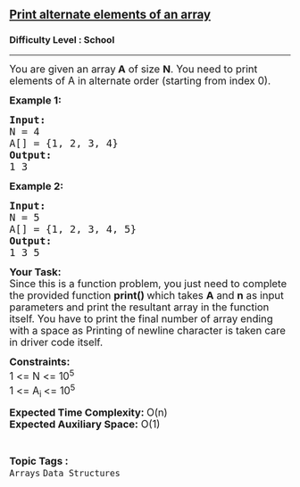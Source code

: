 <h2><a href="https://practice.geeksforgeeks.org/problems/print-alternate-elements-of-an-array/1?page=1&difficulty[]=-2&sortBy=submissions">Print alternate elements of an array</a></h2><h3>Difficulty Level : School</h3><hr><div class="problems_problem_content__Xm_eO"><p><span style="font-size:18px">You are given an array<strong> A</strong> of size <strong>N</strong>. You need to print elements of A in alternate order (starting from index 0).</span></p>

<p><span style="font-size:18px"><strong>Example 1:</strong></span></p>

<pre><span style="font-size:18px"><strong>Input:
</strong>N = 4
A[] = {1, 2, 3, 4}<strong>
Output:</strong></span>
<span style="font-size:18px">1 3</span>
</pre>

<p><span style="font-size:18px"><strong>Example 2:</strong></span></p>

<pre><span style="font-size:18px"><strong>Input:
</strong>N = 5
A[] = {1, 2, 3, 4, 5}<strong>
Output:
</strong>1 3 5</span>
</pre>

<p><strong><span style="font-size:18px">Your Task:</span></strong><br>
<span style="font-size:18px">Since this is a function problem, you just need to complete the provided function <strong>print()&nbsp;</strong>which takes <strong>A</strong> and <strong>n</strong> as input parameters and print the resultant array in the function itself. You have to print the final number of array ending with a space as Printing of newline character is taken care in driver code itself.</span></p>

<p><span style="font-size:18px"><strong>Constraints:</strong></span><br>
<span style="font-size:18px">1 &lt;= N &lt;= 10<sup>5</sup></span><br>
<span style="font-size:18px">1 &lt;= A<sub>i </sub>&lt;= 10<sup>5</sup></span></p>

<p><strong><span style="font-size:18px">Expected Time Complexity: </span></strong><span style="font-size:18px">O(n)</span><br>
<strong><span style="font-size:18px">Expected Auxiliary Space:</span></strong><span style="font-size:18px"> O(1)</span></p>
</div><br><p><span style=font-size:18px><strong>Topic Tags : </strong><br><code>Arrays</code>&nbsp;<code>Data Structures</code>&nbsp;